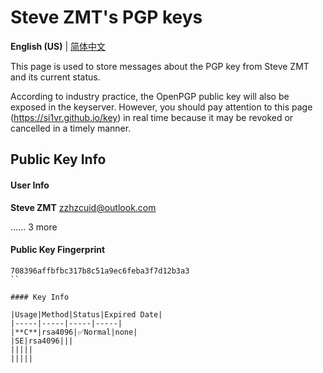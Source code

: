 # Steve ZMT's PGP keys
**English (US)** | [简体中文](https://stevezmtstudios.github.io/PGPkey/readme-zh_cn)

This page is used to store messages about the PGP key from Steve ZMT and its current status.

According to industry practice, the OpenPGP public key will also be exposed in the keyserver. However, you should pay attention to this page (https://si1vr.github.io/key) in real time because it may be revoked or cancelled in a timely manner.

## Public Key Info

#### User Info
**Steve ZMT** <zzhzcuid@outlook.com>

...... 3 more

#### Public Key Fingerprint

```
708396affbfbc317b8c51a9ec6feba3f7d12b3a3
``

#### Key Info

|Usage|Method|Status|Expired Date|
|-----|-----|-----|-----|
|**C**|rsa4096|✅Normal|none|
|SE|rsa4096|||
|||||
|||||
